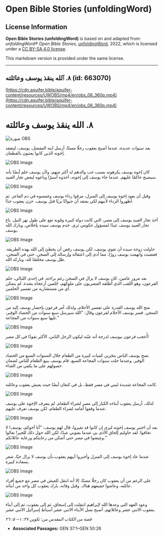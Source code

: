# Open Bible Stories (unfoldingWord)

## License Information

**Open Bible Stories (unfoldingWord)** is based on and adapted from: _unfoldingWord® Open Bible Stories_, [unfoldingWord](https://unfoldingword.org/utw), 2022, which is licensed under a [CC BY-SA 4.0 license](https://creativecommons.org/licenses/by-sa/4.0/legalcode.en).

This markdown version is provided under the same license.



--------------------------------

## ٨. ٱلله ينقذ يوسف وعائلته (id: 663070)

[https://cdn.aquifer.bible/aquifer-content/resources/UWOBS/mp4/en/obs_08_360p.mp4](https://cdn.aquifer.bible/aquifer-content/resources/UWOBS/mp4/en/obs_08_360p.mp4)

٨. الله ينقذ يوسف وعائلته
=========================

![صورة OBS](https://cdn.aquifer.bible/aquifer-content/resources/UWOBS/jpg/360px/obs-en-08-01.jpg)

بعد سنوات عديدة، عندما أصبح يعقوب رجلًا مسنًا، أرسل ابنه المفضل، يوسف، ليتفقد إخوته الذين كانوا يعتنون بالقطعان.

![OBS Image](https://cdn.aquifer.bible/aquifer-content/resources/UWOBS/jpg/360px/obs-en-08-02.jpg)

كان إخوة يوسف يكرهونه بسبب حب والدهم له أكثر منهم، ولأن يوسف حلم أيضًا بأنه سيصبح حاكمًا عليهم. عندما جاء يوسف إلى إخوته، أخذوه أسيرًا وباعوه لبعض تجار العبيد.

![OBS Image](https://cdn.aquifer.bible/aquifer-content/resources/UWOBS/jpg/360px/obs-en-08-03.jpg)

وقبل أن يعود إخوة يوسف إلى المنزل، مزقوا رداء يوسف وغمسوه في دم الماعز. ثم أظهروا الرداء لأبيهم لكي يعتقد أن حيوانًا بريًا قتل يوسف. حزن يعقوب جدًا.

![OBS Image](https://cdn.aquifer.bible/aquifer-content/resources/UWOBS/jpg/360px/obs-en-08-04.jpg)

أخذ تجار العبيد يوسف إلى مصر، التي كانت دولة كبيرة وقوية تقع على طول نهر النيل. باع تجار العبيد يوسف عبدًا لمسؤول حكومي ثري. خدم يوسف سيده بإخلاص، وبارك الله يوسف.

![OBS Image](https://cdn.aquifer.bible/aquifer-content/resources/UWOBS/jpg/360px/obs-en-08-05.jpg)

حاولت زوجة سيده أن تغوي يوسف، لكن يوسف رفض أن يخطئ إلى الله بهذه الطريقة. فغضبت واتهمت يوسف زورًا، مما أدى إلى اعتقاله وإرساله إلى السجن. حتى في السجن، ظل يوسف مخلصًا لله، وباركه الله.

![OBS Image](https://cdn.aquifer.bible/aquifer-content/resources/UWOBS/jpg/360px/obs-en-08-06.jpg)

بعد مرور عامين، كان يوسف لا يزال في السجن رغم براءته. في إحدى الليالي، حلم الفرعون، وهو اللقب الذي أطلقه المصريون على ملوكهم، حُلمين أزعجاه بشدة. لم يتمكن أي من مستشاريه من تفسير الحلمين.

![OBS Image](https://cdn.aquifer.bible/aquifer-content/resources/UWOBS/jpg/360px/obs-en-08-07.jpg)

منح الله يوسف القدرة على تفسير الأحلام، ولذلك أمر فرعون بإحضار يوسف إليه من السجن. فسر يوسف الأحلام لفرعون وقال: "الله سيرسل سبع سنوات من الحصاد الوفير، تليها سبع سنوات من المجاعة."

![OBS Image](https://cdn.aquifer.bible/aquifer-content/resources/UWOBS/jpg/360px/obs-en-08-08.jpg)

أُعجب فرعون بيوسف لدرجة أنه عيّنه ليكون الرجل الثاني، الأكثر نفوذًا في كل مصر!

![OBS Image](https://cdn.aquifer.bible/aquifer-content/resources/UWOBS/jpg/360px/obs-en-08-09.jpg)

نصح يوسف الناس بتخزين كميات كبيرة من الطعام خلال السنوات السبع من الحصاد الوفير. وعندما حلت سنوات المجاعة السبع، قام يوسف ببيع الطعام للناس لضمان حصولهم على ما يكفي من الغذاء.

![OBS Image](https://cdn.aquifer.bible/aquifer-content/resources/UWOBS/jpg/360px/obs-en-08-10.jpg)

كانت المجاعة شديدة ليس في مصر فقط، بل في كنعان أيضًا حيث يعيش يعقوب وعائلته.

![OBS Image](https://cdn.aquifer.bible/aquifer-content/resources/UWOBS/jpg/360px/obs-en-08-11.jpg)

لذلك، أرسل يعقوب أبناءه الكبار إلى مصر لشراء الطعام. لم يتعرف الإخوة على يوسف عندما وقفوا أمامه لشراء الطعام، لكن يوسف تعرف عليهم.

![OBS Image](https://cdn.aquifer.bible/aquifer-content/resources/UWOBS/jpg/360px/obs-en-08-12.jpg)

بعد أن اختبر يوسف إخوته ليرى إن كانوا قد تغيروا، قال لهم يوسف: "أنا أخوكم، يوسف! لا تخافوا. لقد حاولتم إلحاق الأذى بي عندما بعتوني عبدًا، لكن الله حول ذلك للخير! تعالوا وعِيشوا في مصر حتى أتمكن من رعايتكم ورعاية عائلاتكم."

![OBS Image](https://cdn.aquifer.bible/aquifer-content/resources/UWOBS/jpg/360px/obs-en-08-13.jpg)

عندما عاد إخوة يوسف إلى المنزل وأخبروا أبيهم يعقوب،بأن يوسف لا يزال حيًا، شعر بسعادة كبيرة.

![OBS Image](https://cdn.aquifer.bible/aquifer-content/resources/UWOBS/jpg/360px/obs-en-08-14.jpg)

على الرغم من أن يعقوب كان رجلًا مسنًا، إلا أنه انتقل للعيش في مصر مع جميع أفراد عائلته، وعاشوا جميعهم هناك. وقبل وفاته، بارك يعقوب كل واحد من أبنائه.

![OBS Image](https://cdn.aquifer.bible/aquifer-content/resources/UWOBS/jpg/360px/obs-en-08-15.jpg)

وعود العهد التي وعدها الله لإبراهيم انتقلت إلى إسحاق، ثم إلى يعقوب، ثم إلى أبناء يعقوب الاثني عشر وعائلاتهم. أصبح نسل الأبناء الاثني عشر أسباط إسرائيل الاثني عشر.

*قصة من الكتاب المقدس من: تكوين ٣٧: ١–٥٠: ٢٦*

* **Associated Passages:** GEN 37:1–GEN 50:26


